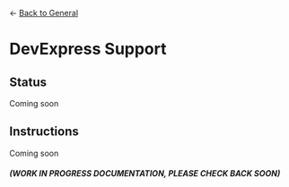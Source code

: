 ← [Back to General](/docs/9/67)
# DevExpress Support

## Status

Coming soon

## Instructions

Coming soon

#### *(WORK IN PROGRESS DOCUMENTATION, PLEASE CHECK BACK SOON)*